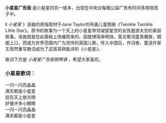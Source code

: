 

**小星星广告版** 是小星星的另一版本，出现在中央台每晚公益广告有时间多陪陪孩子中。

  
《 _小星星_ 》该曲的原版取材于Jane Taylor的布画儿童图册《Twinkle Twinkle Little
Star》。原书的故事为一个天上的小星星带领凝望星空的女孩遨游太空的美丽故事。该曲就是在此基础上改编而来的。因旋律简单明快，英文歌词童真雅致，朗朗上口，而成为世界范围内广为流传的英国儿歌。传入中国后，作词者，童话作家王雨然重写歌词成为了这首耳熟能详的《小星星》。

  
歌词下方是 _小星星广告版钢琴谱_ ，希望大家喜欢。

### 小星星歌词：

一闪一闪亮晶晶  
满天都是小星星  
挂在天上放光明  
好像许多小眼睛  
一闪一闪亮晶晶  
满天都是小星星

